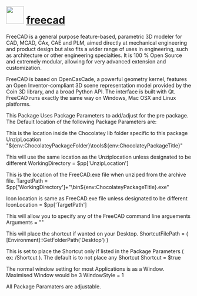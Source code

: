 # <img src="https://cdn.jsdelivr.net/gh/chocolatey-community/chocolatey-coreteampackages@edba4a5849ff756e767cba86641bea97ff5721fe/icons/freecad.svg" width="48" height="48"/> [freecad](https://chocolatey.org/packages/freecad)


FreeCAD is a general purpose feature-based, parametric 3D modeler for CAD, MCAD, CAx, CAE and PLM, aimed directly at mechanical engineering and product design but also fits a wider range of uses in engineering, such as architecture or other engineering specialties. It is 100 % Open Source and extremely modular, allowing for very advanced extension and customization.

FreeCAD is based on OpenCasCade, a powerful geometry kernel, features an Open Inventor-compliant 3D scene representation model provided by the Coin 3D library, and a broad Python API. The interface is built with Qt. FreeCAD runs exactly the same way on Windows, Mac OSX and Linux platforms.

This Package Uses Package Parameters to add/adjust for the pre package.
The Default location of the following Package Parameters are:

This is the location inside the Chocolatey lib folder specific to this package
UnzipLocation "${env:ChocolateyPackageFolder}\tools\${env:ChocolateyPackageTitle}"

This will use the same location as the Unziplocation unless designated to be different
WorkingDirectory = $pp['UnzipLocation']

This is the location of the FreeCAD.exe file when unziped from the archive file.
TargetPath = $pp['WorkingDirectory']+"\bin\${env:ChocolateyPackageTitle}.exe"

Icon location is same as FreeCAD.exe file unless designated to be different
IconLocation = $pp['TargetPath']

This will allow you to specify any of the FreeCAD command line arguements
Arguments = ""

This will place the shortcut if wanted on your Desktop.
ShortcutFilePath = ( [Environment]::GetFolderPath('Desktop') )

This is set to place the Shortcut only if listed in the Package Parameters ( ex: /Shortcut ). The default is to not place any Shortcut
Shortcut = $true

The normal window setting for most Applications is as a Window. Maximised Window would be 3
WindowStyle = 1

All Package Paramaters are adjustable.
